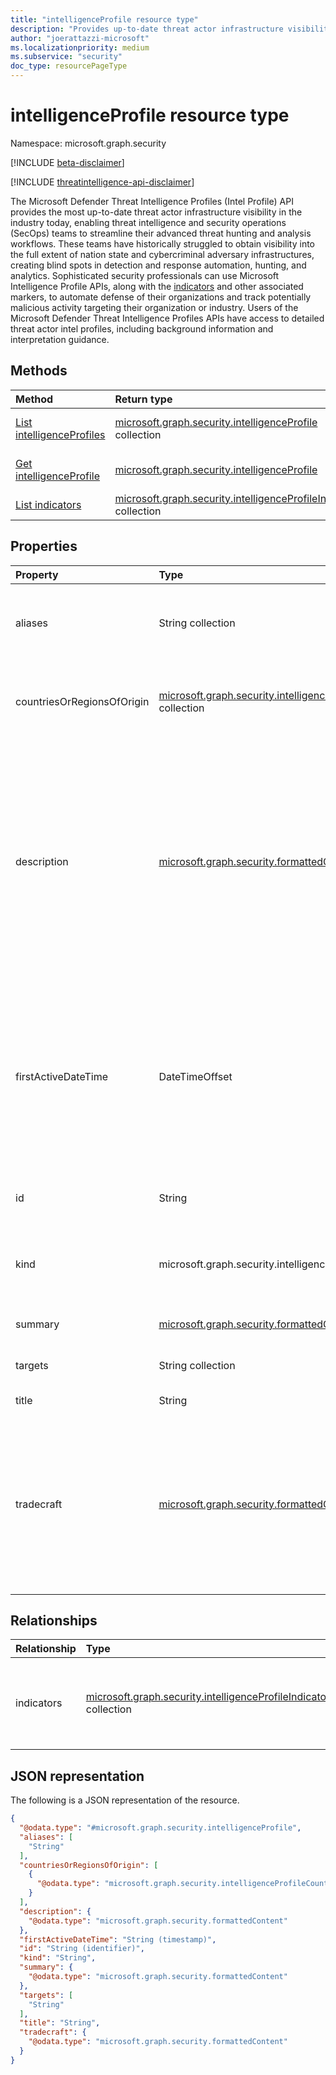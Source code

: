 ```yaml
---
title: "intelligenceProfile resource type"
description: "Provides up-to-date threat actor infrastructure visibility."
author: "joerattazzi-microsoft"
ms.localizationpriority: medium
ms.subservice: "security"
doc_type: resourcePageType
---
```


# intelligenceProfile resource type

Namespace: microsoft.graph.security

[!INCLUDE [beta-disclaimer](../../includes/beta-disclaimer.md)]

[!INCLUDE [threatintelligence-api-disclaimer](../../includes/threatintelligence-api-disclaimer.md)]

The Microsoft Defender Threat Intelligence Profiles (Intel Profile) API provides the most up-to-date threat actor infrastructure visibility in the industry today, enabling threat intelligence and security operations (SecOps) teams to streamline their advanced threat hunting and analysis workflows. These teams have historically struggled to obtain visibility into the full extent of nation state and cybercriminal adversary infrastructures, creating blind spots in detection and response automation, hunting, and analytics. Sophisticated security professionals can use Microsoft Intelligence Profile APIs, along with the [indicators](../resources/security-intelligenceprofileindicator.md) and other associated markers, to automate defense of their organizations and track potentially malicious activity targeting their organization or industry. Users of the Microsoft Defender Threat Intelligence Profiles APIs have access to detailed threat actor intel profiles, including background information and interpretation guidance.

## Methods

|Method|Return type|Description|
|:---|:---|:---|
|[List intelligenceProfiles](../api/security-threatintelligence-list-intelprofiles.md)|[microsoft.graph.security.intelligenceProfile](../resources/security-intelligenceprofile.md) collection|Get a list of the [microsoft.graph.security.intelligenceProfile](../resources/security-intelligenceprofile.md) objects and their properties.|
|[Get intelligenceProfile](../api/security-intelligenceprofile-get.md)|[microsoft.graph.security.intelligenceProfile](../resources/security-intelligenceprofile.md)|Read the properties and relationships of a [microsoft.graph.security.intelligenceProfile](../resources/security-intelligenceprofile.md) object.|
|[List indicators](../api/security-intelligenceprofile-list-indicators.md)|[microsoft.graph.security.intelligenceProfileIndicator](../resources/security-intelligenceprofileindicator.md) collection|Get a list of **intelligenceProfileIndicator** resources.|

## Properties

|Property|Type|Description|
|:---|:---|:---|
|aliases|String collection|A list of commonly-known aliases for the threat intelligence included in the **intelligenceProfile**.|
| countriesOrRegionsOfOrigin | [microsoft.graph.security.intelligenceProfileCountryOrRegionOfOrigin](../resources/security-intelligenceProfileCountryOrRegionOfOrigin.md) collection | The country/region of origin for the given actor or threat associated with this **intelligenceProfile**. |
|description|[microsoft.graph.security.formattedContent](../resources/security-formattedcontent.md)|A synopsis of the threat actor. This property places the threat actor in wider context, tracing its discovery, history, significant campaigns, targeting, techniques of note, affiliations with governments, law enforcement countermeasures, and any areas of dispute among the security community regarding attribution.|
|firstActiveDateTime|DateTimeOffset|The date and time when this **intelligenceProfile** was first active.  The Timestamp type represents date and time information using ISO 8601 format and is always in UTC time. For example, midnight UTC on Jan 1, 2014 is `2014-01-01T00:00:00Z`.|
|id|String|The system generated ID for this **intelligenceProfile**.|
|kind|microsoft.graph.security.intelligenceProfileKind|A categorization of the type of this **intelligenceProfile**. The possible values are: `actor`, `tool`, `unknownFutureValue`.|
|summary|[microsoft.graph.security.formattedContent](../resources/security-formattedcontent.md)|A short summary of this **intelligenceProfile**.|
|targets|String collection|Known targets related to this **intelligenceProfile**.|
|title|String|The title of this **intelligenceProfile**.|
|tradecraft|[microsoft.graph.security.formattedContent](../resources/security-formattedcontent.md)|Formatted information featuring a description of the distinctive tactics, techniques, and procedures (TTP) of the group, followed by a list of all known custom, commodity, and publicly available implants used by the group.|

## Relationships

|Relationship|Type|Description|
|:---|:---|:---|
|indicators|[microsoft.graph.security.intelligenceProfileIndicator](../resources/security-intelligenceprofileindicator.md) collection|Includes an assemblage of high-fidelity network indicators of compromise.|

## JSON representation

The following is a JSON representation of the resource.
<!-- {
  "blockType": "resource",
  "keyProperty": "id",
  "@odata.type": "microsoft.graph.security.intelligenceProfile",
  "openType": false
}
-->
``` json
{
  "@odata.type": "#microsoft.graph.security.intelligenceProfile",
  "aliases": [
    "String"
  ],
  "countriesOrRegionsOfOrigin": [
    {
      "@odata.type": "microsoft.graph.security.intelligenceProfileCountryOrRegionOfOrigin"
    }
  ],
  "description": {
    "@odata.type": "microsoft.graph.security.formattedContent"
  },
  "firstActiveDateTime": "String (timestamp)",
  "id": "String (identifier)",
  "kind": "String",
  "summary": {
    "@odata.type": "microsoft.graph.security.formattedContent"
  },
  "targets": [
    "String"
  ],
  "title": "String",
  "tradecraft": {
    "@odata.type": "microsoft.graph.security.formattedContent"
  }
}
```
